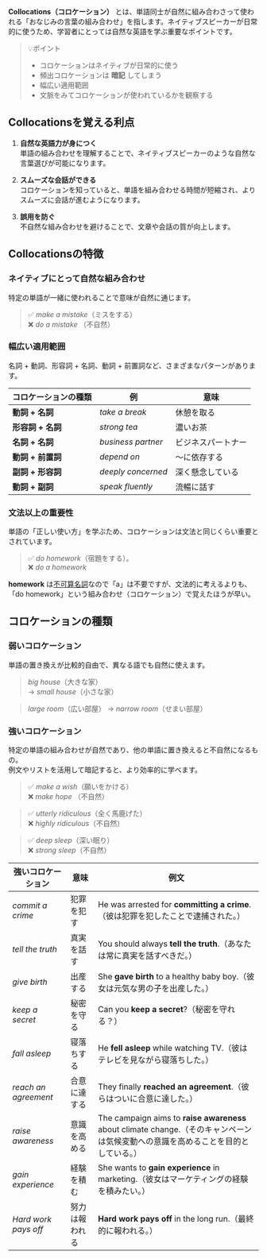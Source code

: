 **Collocations（コロケーション）** とは、単語同士が自然に組み合わさって使われる「おなじみの言葉の組み合わせ」を指します。ネイティブスピーカーが日常的に使うため、学習者にとっては自然な英語を学ぶ重要なポイントです。

> 💡ポイント
> - コロケーションはネイティブが日常的に使う
> - 頻出コロケーションは **暗記** してしまう
> - 幅広い適用範囲
> - 文脈をみてコロケーションが使われているかを観察する

## Collocationsを覚える利点

1. **自然な英語力が身につく**  
   単語の組み合わせを理解することで、ネイティブスピーカーのような自然な言葉選びが可能になります。

2. **スムーズな会話ができる**  
   コロケーションを知っていると、単語を組み合わせる時間が短縮され、よりスムーズに会話が進むようになります。

3. **誤用を防ぐ**  
   不自然な組み合わせを避けることで、文章や会話の質が向上します。

## Collocationsの特徴

### ネイティブにとって自然な組み合わせ
特定の単語が一緒に使われることで意味が自然に通じます。  

> ✅️ *make a mistake*（ミスをする）  
> ❌️ *do a mistake* （不自然）

### 幅広い適用範囲
名詞 + 動詞、形容詞 + 名詞、動詞 + 前置詞など、さまざまなパターンがあります。

| コロケーションの種類 | 例             | 意味           |
| ------------------------ | ------------------ | ------------------ |
| **動詞 + 名詞**          | *take a break*     | 休憩を取る         |
| **形容詞 + 名詞**        | *strong tea*       | 濃いお茶           |
| **名詞 + 名詞**          | *business partner* | ビジネスパートナー |
| **動詞 + 前置詞**        | *depend on*        | ～に依存する       |
| **副詞 + 形容詞**        | *deeply concerned* | 深く懸念している   |
| **動詞 + 副詞**          | *speak fluently*   | 流暢に話す         |
 
### 文法以上の重要性 
単語の「正しい使い方」を学ぶため、コロケーションは文法と同じくらい重要とされています。

> ✅️ *do homework*（宿題をする）。  
> ❌️ *do a homework*

**homework** は[不可算名詞](/countable-uncountable-noun)なので「a」は不要ですが、文法的に考えるよりも、「do homework」という組み合わせ（コロケーション）で覚えたほうが早い。 

## コロケーションの種類

### 弱いコロケーション
単語の置き換えが比較的自由で、異なる語でも自然に使えます。

> *big house*（大きな家）  
> → *small house*（小さな家）  

> *large room*（広い部屋）
> → *narrow room*（せまい部屋）

### 強いコロケーション
特定の単語の組み合わせが自然であり、他の単語に置き換えると不自然になるもの。  
例文やリストを活用して暗記すると、より効率的に学べます。

> ✅️ *make a wish*（願いをかける）  
> ❌️ *make hope* （不自然）  

> ✅️ *utterly ridiculous*（全く馬鹿げた）  
> ❌️ *highly ridiculous*（不自然）  

> ✅️ *deep sleep*（深い眠り）  
> ❌️ *strong sleep*（不自然）  

| 強いコロケーション | 意味 | 例文 |
|-----------------|-----------------|---------------------------|
| *commit a crime* | 犯罪を犯す | He was arrested for **committing a crime**.（彼は犯罪を犯したことで逮捕された。） |
| *tell the truth* | 真実を話す | You should always **tell the truth**.（あなたは常に真実を話すべきだ。） |
| *give birth* | 出産する | She **gave birth** to a healthy baby boy.（彼女は元気な男の子を出産した。） |
| *keep a secret* | 秘密を守る | Can you **keep a secret**?（秘密を守れる？） |
| *fall asleep* | 寝落ちする | He **fell asleep** while watching TV.（彼はテレビを見ながら寝落ちした。） |
| *reach an agreement* | 合意に達する | They finally **reached an agreement**.（彼らはついに合意に達した。） |
| *raise awareness* | 意識を高める | The campaign aims to **raise awareness** about climate change.（そのキャンペーンは気候変動への意識を高めることを目的としている。） |
| *gain experience* | 経験を積む | She wants to **gain experience** in marketing.（彼女はマーケティングの経験を積みたい。） |
| *Hard work pays off* | 努力は報われる | **Hard work pays off** in the long run.（最終的に報われる。） |
